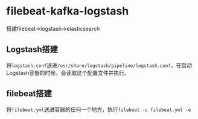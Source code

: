 # filebeat-kafka-logstash

搭建filebeat->logstash->elasticsearch

## Logstash搭建
将`logstash.conf`送进`/usr/share/logstash/pipeline/logstash.conf`，在启动Logstash容器的时候，会读取这个配置文件并执行。

## filebeat搭建
将`filebeat.yml`送进容器的任何一个地方，执行`filebeat -c filebeat.yml -e`
